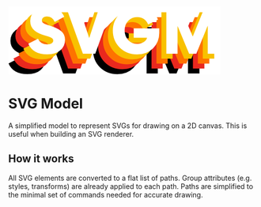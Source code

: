 ![](./docs/logo.png)

# SVG Model

A simplified model to represent SVGs for drawing on a 2D canvas. This is useful when building an SVG renderer.

## How it works

All SVG elements are converted to a flat list of paths. Group attributes (e.g. styles, transforms) are already applied to each path. Paths are simplified to the minimal set of commands needed for accurate drawing.
